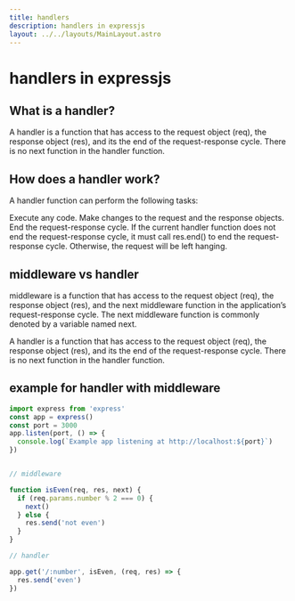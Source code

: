 ```yaml
---
title: handlers
description: handlers in expressjs
layout: ../../layouts/MainLayout.astro
---
```


# handlers in expressjs
## What is a handler?
A handler is a function that has access to the request object (req), the response object (res), 
and its the end of the request-response cycle. There is no next function in the handler function.

## How does a handler work?

A handler function can perform the following tasks:

Execute any code.
Make changes to the request and the response objects.
End the request-response cycle.
If the current handler function does not end the request-response cycle, it must call res.end() to end the request-response cycle. Otherwise, the request will be left hanging.


## middleware vs handler

middleware is a function that has access to the request object (req), the response object (res), and the next middleware function in the application’s request-response cycle. The next middleware function is commonly denoted by a variable named next.

A handler is a function that has access to the request object (req), the response object (res), and its the end of the request-response cycle. There is no next function in the handler function.

## example for handler with middleware

```js
import express from 'express'
const app = express()
const port = 3000
app.listen(port, () => {
  console.log(`Example app listening at http://localhost:${port}`)
})


// middleware

function isEven(req, res, next) {
  if (req.params.number % 2 === 0) {
    next()
  } else {
    res.send('not even')
  }
}

// handler

app.get('/:number', isEven, (req, res) => {
  res.send('even')
})

```



